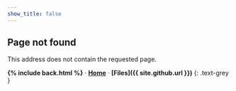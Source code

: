 ```yaml
---
show_title: false
---
```

## Page not found

This address does not contain the requested page.

<b>{% include back.html %}</b> &middot;
**[Home](/)** &middot;
**[Files]({{ site.github.url }})**
{: .text-grey }
